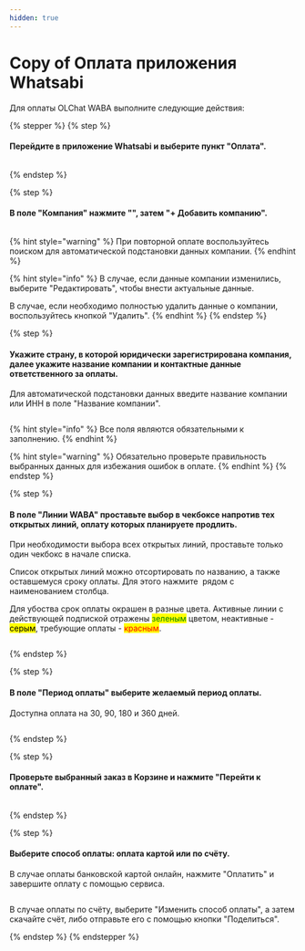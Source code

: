 ```yaml
---
hidden: true
---
```


# Copy of Оплата приложения Whatsabi

Для оплаты OLChat WABA выполните следующие действия:

{% stepper %}
{% step %}
#### Перейдите в приложение Whatsabi и выберите пункт "Оплата".

<figure><img src="../.gitbook/assets/Скриншот 13.08.25_11.44.41.png" alt=""><figcaption></figcaption></figure>
{% endstep %}

{% step %}
#### В поле "Компания" нажмите "<img src="../.gitbook/assets/image (1).png" alt="" data-size="line">", затем "+ Добавить компанию".

<figure><img src="../.gitbook/assets/Скриншот 13.08.25_11.53.47.png" alt=""><figcaption></figcaption></figure>

{% hint style="warning" %}
При повторной оплате воспользуйтесь поиском для автоматической подстановки данных компании.
{% endhint %}

{% hint style="info" %}
В случае, если данные компании изменились, выберите "Редактировать", чтобы внести актуальные данные.

В случае, если необходимо полностью удалить данные о компании, воспользуйтесь кнопкой "Удалить".
{% endhint %}
{% endstep %}

{% step %}
#### Укажите страну, в которой юридически зарегистрирована компания, далее укажите название компании и контактные данные ответственного за оплаты.

Для автоматической подстановки данных введите название компании или ИНН в поле "Название компании".

<figure><img src="../.gitbook/assets/Скриншот 13.08.25_12.14.03.png" alt=""><figcaption></figcaption></figure>

{% hint style="info" %}
Все поля являются обязательными к заполнению.
{% endhint %}

{% hint style="warning" %}
Обязательно проверьте правильность выбранных данных для избежания ошибок в оплате.
{% endhint %}
{% endstep %}

{% step %}
#### В поле "Линии WABA" проставьте выбор в чекбоксе напротив тех открытых линий, оплату которых планируете продлить.

При необходимости выбора всех открытых линий, проставьте только один чекбокс в начале списка.

Список открытых линий можно отсортировать по названию, а также оставшемуся сроку оплаты. Для этого нажмите <img src="../.gitbook/assets/image.png" alt="" data-size="line"> рядом с наименованием столбца.&#x20;

Для убоства срок оплаты окрашен в разные цвета. Активные линии с действующей подпиской отражены <mark style="color:green;">зеленым</mark> цветом, неактивные - <mark style="color:$info;">серым</mark>, требующие оплаты - <mark style="color:red;">красным</mark>.&#x20;

<figure><img src="../.gitbook/assets/Скриншот 13.08.25_16.42.12.png" alt=""><figcaption></figcaption></figure>
{% endstep %}

{% step %}
#### В поле "Период оплаты" выберите желаемый период оплаты.

Доступна оплата на 30, 90, 180 и 360 дней.

<figure><img src="../.gitbook/assets/Скриншот 13.08.25_16.48.16.png" alt=""><figcaption></figcaption></figure>
{% endstep %}

{% step %}
#### Проверьте выбранный заказ в Корзине и нажмите "Перейти к оплате".

<figure><img src="../.gitbook/assets/Скриншот 13.08.25_16.49.54.png" alt=""><figcaption></figcaption></figure>
{% endstep %}

{% step %}
#### Выберите способ оплаты: оплата картой или по счёту.

В случае оплаты банковской картой онлайн, нажмите "Оплатить" и завершите оплату с помощью сервиса.

<figure><img src="../.gitbook/assets/Скриншот 13.08.25_16.53.58.png" alt=""><figcaption></figcaption></figure>

В случае оплаты по счёту, выберите "Изменить способ оплаты", а затем скачайте счёт, либо отправьте его с помощью кнопки "Поделиться".


{% endstep %}
{% endstepper %}
